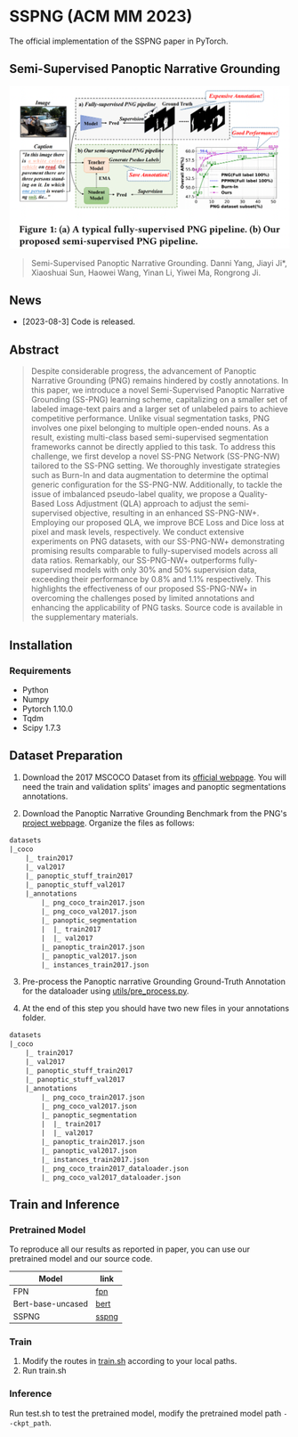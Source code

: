 # SSPNG (ACM MM 2023)
The official implementation of the SSPNG paper in PyTorch.
## Semi-Supervised Panoptic Narrative Grounding
![](figures/pipeline.png)
> Semi-Supervised Panoptic Narrative Grounding.
> Danni Yang, Jiayi Ji*, Xiaoshuai Sun, Haowei Wang, Yinan Li, Yiwei Ma, Rongrong Ji.
## News
* [2023-08-3] Code is released.


## Abstract

> Despite considerable progress, the advancement of Panoptic Narrative Grounding (PNG) remains hindered by costly annotations. In this paper, we introduce a novel Semi-Supervised Panoptic Narrative Grounding (SS-PNG) learning scheme, capitalizing on a smaller set of labeled image-text pairs and a larger set of unlabeled pairs to achieve competitive performance. Unlike visual segmentation tasks, PNG involves one pixel belonging to multiple open-ended nouns. As a result, existing multi-class based semi-supervised segmentation frameworks cannot be directly applied to this task. To address this challenge, we first develop a novel SS-PNG Network (SS-PNG-NW) tailored to the SS-PNG setting. We thoroughly investigate strategies such as Burn-In and data augmentation to determine the optimal generic configuration for the SS-PNG-NW. Additionally, to tackle the issue of imbalanced pseudo-label quality, we propose a Quality-Based Loss Adjustment (QLA) approach to adjust the semi-supervised objective, resulting in an enhanced SS-PNG-NW+. Employing our proposed QLA, we improve BCE Loss and Dice loss at pixel and mask levels, respectively. We conduct extensive experiments on PNG datasets, with our SS-PNG-NW+ demonstrating promising results comparable to fully-supervised models across all data ratios. Remarkably, our SS-PNG-NW+ outperforms fully-supervised models with only 30% and 50% supervision data, exceeding their performance by 0.8% and 1.1% respectively. This highlights the effectiveness of our proposed SS-PNG-NW+ in overcoming the challenges posed by limited annotations and enhancing the applicability of PNG tasks. Source code is available in the supplementary materials.

## Installation

### Requirements

- Python
- Numpy
- Pytorch 1.10.0
- Tqdm
- Scipy 1.7.3

## Dataset Preparation

1. Download the 2017 MSCOCO Dataset from its [official webpage](https://cocodataset.org/#download). You will need the train and validation splits' images and panoptic segmentations annotations.

2. Download the Panoptic Narrative Grounding Benchmark from the PNG's [project webpage](https://bcv-uniandes.github.io/panoptic-narrative-grounding/#downloads). Organize the files as follows:

```
datasets
|_coco
    |_ train2017
    |_ val2017
    |_ panoptic_stuff_train2017
    |_ panoptic_stuff_val2017
    |_annotations
        |_ png_coco_train2017.json
        |_ png_coco_val2017.json
        |_ panoptic_segmentation
        |  |_ train2017
        |  |_ val2017
        |_ panoptic_train2017.json
        |_ panoptic_val2017.json
        |_ instances_train2017.json
```

3. Pre-process the Panoptic narrative Grounding Ground-Truth Annotation for the dataloader using [utils/pre_process.py](utils/pre_process.py).

4. At the end of this step you should have two new files in your annotations folder.
```
datasets
|_coco
    |_ train2017
    |_ val2017
    |_ panoptic_stuff_train2017
    |_ panoptic_stuff_val2017
    |_annotations
        |_ png_coco_train2017.json
        |_ png_coco_val2017.json
        |_ panoptic_segmentation
        |  |_ train2017
        |  |_ val2017
        |_ panoptic_train2017.json
        |_ panoptic_val2017.json
        |_ instances_train2017.json
        |_ png_coco_train2017_dataloader.json
        |_ png_coco_val2017_dataloader.json
```

## Train and Inference

### Pretrained Model



To reproduce all our results as reported in paper, you can use our pretrained model and our source code.

| Model | link |
| ----- | ---- |
| FPN   | [fpn](https://dl.fbaipublicfiles.com/detectron2/COCO-PanopticSegmentation/panoptic_fpn_R_101_3x/139514519/model_final_cafdb1.pkl)|
| Bert-base-uncased   | [bert](https://s3.amazonaws.com/models.huggingface.co/bert/bert-base-uncased.tar.gz)|
| SSPNG   | [sspng](https://drive.google.com/drive/folders/1dt81kTTiqqPe80hIuY-_ZJbX84A_3J0u?usp=drive_link)|


### Train
1. Modify the routes in [train.sh](train.sh) according to your local paths. 
2. Run train.sh
### Inference

Run test.sh to test the pretrained model, modify the pretrained model path `--ckpt_path`.
